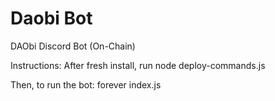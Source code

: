 # Daobi Bot
 DAObi Discord Bot (On-Chain)

 Instructions: 
 After fresh install, run
 node deploy-commands.js

 Then, to run the bot:
 forever index.js
